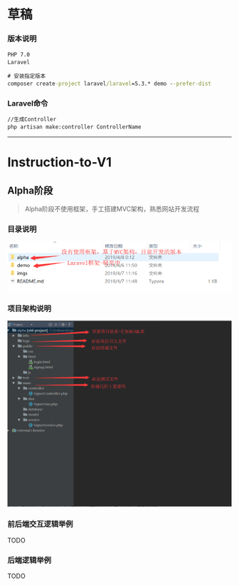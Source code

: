 # 草稿

### 版本说明

```cmd
PHP 7.0
Laravel 

```



```cmd
# 安装指定版本
composer create-project laravel/laravel=5.3.* demo --prefer-dist

```



### Laravel命令

```cmd
//生成Controller
php artisan make:controller ControllerName

```



---

# Instruction-to-V1

## Alpha阶段

> Alpha阶段不使用框架，手工搭建MVC架构，熟悉网站开发流程

### 目录说明

![](.\imgs\1.png)

### 项目架构说明

![](.\imgs\2.png)

### 前后端交互逻辑举例

TODO

### 后端逻辑举例

TODO





